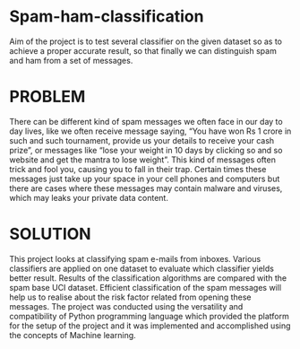 # Spam-ham-classification
Aim of the project is to test several classifier on the given dataset so as to achieve a proper accurate result, so that finally we can distinguish spam and ham from a set of messages.

# PROBLEM
There can be different kind of spam messages we often face in our day to day lives, like we often receive message saying, “You have won Rs 1 crore in such and such tournament, provide us your details to receive your cash prize”, or messages like “lose your weight in 10 days by clicking so and so website and get the mantra to lose weight”. This kind of messages often trick and fool you, causing you to fall in their trap. Certain times these messages just take up your space in your cell phones and computers but there are cases where these messages may contain malware and viruses, which may leaks your private data content. 

# SOLUTION
This project looks at classifying spam e-mails from inboxes. Various classifiers are applied on one dataset to evaluate which classifier yields better result.  Results of the classification algorithms are compared with the spam base UCI dataset. Efficient classification of the spam messages will help us to realise about the risk factor related  from opening these messages. The project was conducted using the versatility and compatibility of Python programming language which provided the platform for the setup of the project and it was implemented and accomplished using the concepts of Machine learning.
